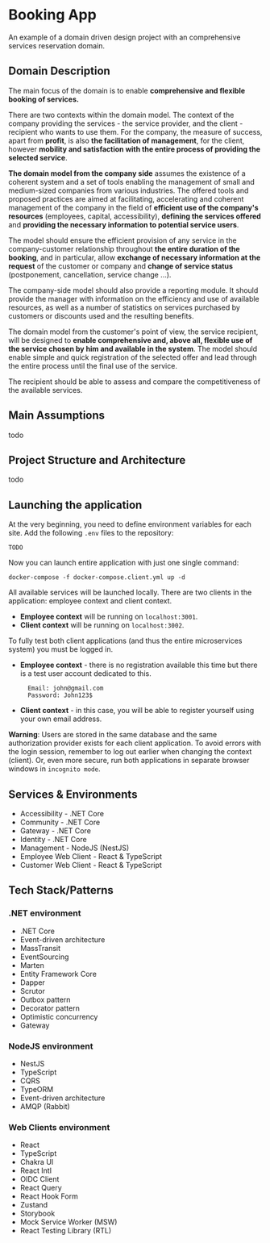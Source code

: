 # Booking App

An example of a domain driven design project with an comprehensive services reservation domain.

## Domain Description

The main focus of the domain is to enable **comprehensive and flexible booking of services.**

There are two contexts within the domain model. The context of the company providing the services - the service provider, and the client - recipient who wants to use them. For the company, the measure of success, apart from **profit**, is also **the facilitation of management**, for the client, however **mobility and satisfaction with the entire process of providing the selected service**.

**The domain model from the company side** assumes the existence of a coherent system and a set of tools enabling the management of small and medium-sized companies from various industries. The offered tools and proposed practices are aimed at facilitating, accelerating and coherent management of the company in the field of **efficient use of the company's resources** (employees, capital, accessibility), **defining the services offered** and **providing the necessary information to potential service users**.

The model should ensure the efficient provision of any service in the company-customer relationship throughout **the entire duration of the booking**, and in particular, allow **exchange of necessary information at the request** of the customer or company and **change of service status** (postponement, cancellation, service change ...).

The company-side model should also provide a reporting module. It should provide the manager with information on the efficiency and use of available resources, as well as a number of statistics on services purchased by customers or discounts used and the resulting benefits.

The domain model from the customer's point of view, the service recipient, will be designed to **enable comprehensive and, above all, flexible use of the service chosen by him and available in the system**. The model should enable simple and quick registration of the selected offer and lead through the entire process until the final use of the service.

The recipient should be able to assess and compare the competitiveness of the available services.

## Main Assumptions

todo

## Project Structure and Architecture

todo

## Launching the application

At the very beginning, you need to define environment variables for each site. Add the following `.env` files to the repository:

```
TODO
```

Now you can launch entire application with just one single command:

```
docker-compose -f docker-compose.client.yml up -d
```

All available services will be launched locally. There are two clients in the application: employee context and client context.

- **Employee context** will be running on `localhost:3001`.
- **Client context** will be running on `localhost:3002`.

To fully test both client applications (and thus the entire microservices system) you must be logged in.

- **Employee context** - there is no registration available this time but there is a test user account dedicated to this.
  ```
    Email: john@gmail.com
    Password: John123$
  ```
- **Client context** - in this case, you will be able to register yourself using your own email address.

**Warning**: Users are stored in the same database and the same authorization provider exists for each client application. To avoid errors with the login session, remember to log out earlier when changing the context (client). Or, even more secure, run both applications in separate browser windows in `incognito mode`.

## Services & Environments

- Accessibility - .NET Core
- Community - .NET Core
- Gateway - .NET Core
- Identity - .NET Core
- Management - NodeJS (NestJS)
- Employee Web Client - React & TypeScript
- Customer Web Client - React & TypeScript

## Tech Stack/Patterns

### .NET environment

- .NET Core
- Event-driven architecture
- MassTransit
- EventSourcing
- Marten
- Entity Framework Core
- Dapper
- Scrutor
- Outbox pattern
- Decorator pattern
- Optimistic concurrency
- Gateway

### NodeJS environment

- NestJS
- TypeScript
- CQRS
- TypeORM
- Event-driven architecture
- AMQP (Rabbit)

### Web Clients environment

- React
- TypeScript
- Chakra UI
- React Intl
- OIDC Client
- React Query
- React Hook Form
- Zustand
- Storybook
- Mock Service Worker (MSW)
- React Testing Library (RTL)
